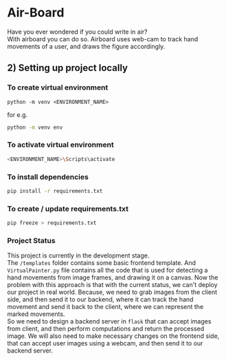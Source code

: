 # Air-Board
Have you ever wondered if you could write in air? <br/>
With airboard you can do so. Airboard uses web-cam to track hand movements of a user, and draws the figure accordingly.


## 2) Setting up project locally
### To create virtual environment
```
python -m venv <ENVIRONMENT_NAME>
```
    
for e.g.
```bash
python -m venv env
```

### To activate virtual environment

```bash
<ENVIRONMENT_NAME>\Scripts\activate
``` 

### To install dependencies

```bash
pip install -r requirements.txt
```

### To create / update requirements.txt

```bash
pip freeze > requirements.txt
```

### Project Status
This project is currently in the development stage. <br/>
The <code>/templates</code> folder contains some basic frontend template. And <code>VirtualPainter.py</code> file contains all the code that is used for detecting a hand movements from image frames, and drawing it on a canvas. Now the problem with this approach is that with the current status, we can't deploy our project in real world. Because, we need to grab images from the client side, and then send it to our backend, where it can track  the hand movement and send it back to the client, where we can represent the marked movements. 
<br/>
So we need to design a backend server in <code>flask</code> that can accept images from client, and then perform computations and return the processed image. We will also need to make necessary changes on the frontend side, that can accept user images using a webcam, and then send it to our backend server.
